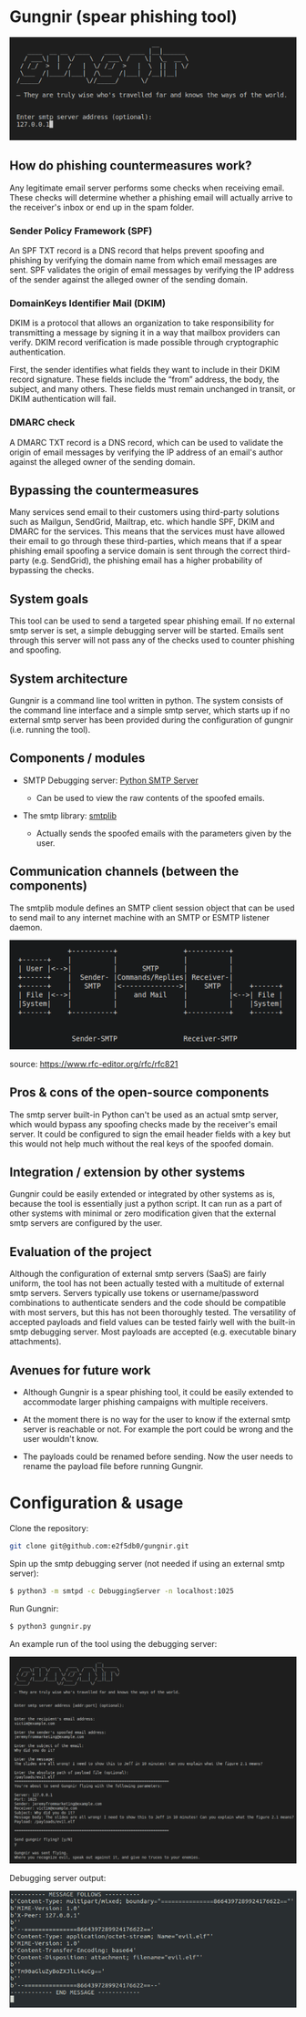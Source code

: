 # Gungnir (spear phishing tool)

![Gungnir](https://github.com/e2f5db0/gungnir/blob/main/img/gungnir.png)

## How do phishing countermeasures work?

Any legitimate email server performs some checks when receiving email. These checks will determine whether a phishing email will actually arrive to the receiver's inbox or end up in the spam folder.  

### Sender Policy Framework (SPF)

An SPF TXT record is a DNS record that helps prevent spoofing and phishing by verifying the domain name from which email messages are sent. SPF validates the origin of email messages by verifying the IP address of the sender against the alleged owner of the sending domain. 

### DomainKeys Identifier Mail (DKIM)

DKIM is a protocol that allows an organization to take responsibility for transmitting a message by signing it in a way that mailbox providers can verify. DKIM record verification is made possible through cryptographic authentication.

First, the sender identifies what fields they want to include in their DKIM record signature. These fields include the “from” address, the body, the subject, and many others. These fields must remain unchanged in transit, or DKIM authentication will fail.

### DMARC check

A DMARC TXT record is a DNS record, which can be used to validate the origin of email messages by verifying the IP address of an email's author against the alleged owner of the sending domain.

## Bypassing the countermeasures

Many services send email to their customers using third-party solutions such as Mailgun, SendGrid, Mailtrap, etc. which handle SPF, DKIM and DMARC for the services. This means that the services must have allowed their email to go through these third-parties, which means that if a spear phishing email spoofing a service domain is sent through the correct third-party (e.g. SendGrid), the phishing email has a higher probability of bypassing the checks.

## System goals

This tool can be used to send a targeted spear phishing email. If no external smtp server is set, a simple debugging server will be started. Emails sent through this server will not pass any of the checks used to counter phishing and spoofing.

## System architecture

Gungnir is a command line tool written in python. The system consists of the command line interface and a simple smtp server, which starts up if no external smtp server has been provided during the configuration of gungnir (i.e. running the tool).

## Components / modules

- SMTP Debugging server: [Python SMTP Server](http://docs.python.org/library/smtpd.html)
    - Can be used to view the raw contents of the spoofed emails.

- The smtp library: [smtplib](https://docs.python.org/3/library/smtplib.html)
    - Actually sends the spoofed emails with the parameters given by the user.

## Communication channels (between the components)

The smtplib module defines an SMTP client session object that can be used to send mail to any internet machine with an SMTP or ESMTP listener daemon.

![smtp-protocol](https://github.com/e2f5db0/gungnir/blob/main/img/smtp-protocol.png)

source: https://www.rfc-editor.org/rfc/rfc821 

## Pros & cons of the open-source components

The smtp server built-in Python can't be used as an actual smtp server, which would bypass any spoofing checks made by the receiver's email server. It could be configured to sign the email header fields with a key but this would not help much without the real keys of the spoofed domain.

## Integration / extension by other systems

Gungnir could be easily extended or integrated by other systems as is, because the tool is essentially just a python script. It can run as a part of other systems with minimal or zero modification given that the external smtp servers are configured by the user.

## Evaluation of the project

Although the configuration of external smtp servers (SaaS) are fairly uniform, the tool has not been actually tested with a multitude of external smtp servers. Servers typically use tokens or username/password combinations to authenticate senders and the code should be compatible with most servers, but this has not been thoroughly tested. The versatility of accepted payloads and field values can be tested fairly well with the built-in smtp debugging server. Most payloads are accepted (e.g. executable binary attachments).

## Avenues for future work

- Although Gungnir is a spear phishing tool, it could be easily extended to accommodate larger phishing campaigns with multiple receivers.

- At the moment there is no way for the user to know if the external smtp server is reachable or not. For example the port could be wrong and the user wouldn't know.

- The payloads could be renamed before sending. Now the user needs to rename the payload file before running Gungnir.

# Configuration & usage

Clone the repository:
```bash
git clone git@github.com:e2f5db0/gungnir.git
```

Spin up the smtp debugging server (not needed if using an external smtp server):
```bash
$ python3 -m smtpd -c DebuggingServer -n localhost:1025
```

Run Gungnir:
```bash
$ python3 gungnir.py
```

An example run of the tool using the debugging server:

![example-run](https://github.com/e2f5db0/gungnir/blob/main/img/example-run.png)

Debugging server output:

![debugging-server-output](https://github.com/e2f5db0/gungnir/blob/main/img/debugging-server.png)